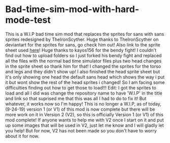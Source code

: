 # Bad-time-sim-mod-with-hard-mode-test
This is a W.I.P bad time sim mod that replaces the sprites for sans with sans sprites redesigned by TheIronScyther.
Huge thanks to TheIronScyther on deviantart for the sprites for sans, go check him out! Also link to the sprite sheet used <a href="https://www.deviantart.com/theironscyther/art/Sans-Battle-Sprite-Redesign-639918966">here</a>! 
Huge thanks to kayos156 for the bendy fight! I couldn't find out how to upload folders so I just forked his bendy fight and replaced all the files with the normal bad time simulator files plus two head changes in the sprite sheet so thank him for that!
I changed the sprites for the torso and legs and they didn't show up! I also finished the head sprite sheet but it's only showing one head the default sans head which shows the way i put it but wont show the rest of the head sprites i changed! So I am facing some difficulties finding out how to get those to load!!!
Edit: I got the sprites to load and all I did was change the repository name to have 'W.I.P' in the title and link so that suprised me that this was all I had to do to fix it! But whatever, it works now so I'm happy!
This is no longer a W.I.P, as of today, (9-24-19) version 1 (or V1) of this mod is now complete but there will be more work on it in Version 2 (V2), so this is officially Version 1 (or V1) of this mod complete! If anyone wants to help me with V2 once I start on it and put up some images that will be used in V2, just let me know and I will gladly let you help! But for now, V2 has not been made so you don't have to worry about it for now.
